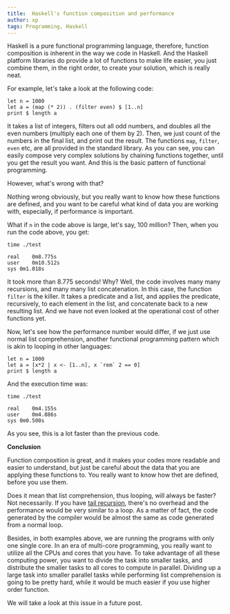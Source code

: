```yaml
---
title:  Haskell's function composition and performance
author: xp
tags: Programming, Haskell
---
```

Haskell is a pure functional programming language, therefore, function composition is inherent in the way we code in Haskell. And the Haskell platform libraries do provide a lot of functions to make life easier, you just combine them, in the right order, to create your solution, which is really neat.

For example, let's take a look at the following code:

```
let n = 1000
let a = (map (* 2)) . (filter even) $ [1..n]
print $ length a
```

It takes a list of integers, filters out all odd numbers, and doubles all the even numbers (multiply each one of them by 2). Then, we just count of the numbers in the final list, and print out the result. The functions `map`, `filter`, `even` etc, are all provided in the standard library. As you can see, you can easily compose very complex solutions by chaining functions together, until you get the result you want. And this is the basic pattern of functional programming.

However, what's wrong with that?

Nothing wrong obviously, but you really want to know how these functions are defined, and you want to be careful what kind of data you are working with, especially, if performance is important.

What if `n` in the code above is large, let's say, 100 million? Then, when you run the code above, you get:

```
time ./test

real	0m8.775s
user	0m10.512s
sys	0m1.018s
```

It took more than 8.775 seconds! Why? Well, the code involves many many recursions, and many many list concatenation. In this case, the function `filter` is the killer. It takes a predicate and a list, and applies the predicate, recursively, to each element in the list, and concatenate back to a new resulting list. And we have not even looked at the operational cost of other functions yet.

Now, let's see how the performance number would differ, if we just use normal list comprehension, another functional programming pattern which is akin to looping in other languages:

```
let n = 1000
let a = [x*2 | x <- [1..n], x `rem` 2 == 0]
print $ length a
```

And the execution time was:

```
time ./test

real	0m4.155s
user	0m4.886s
sys	0m0.500s
```

As you see, this is a lot faster than the previous code.

<strong>Conclusion</strong>

Function composition is great, and it makes your codes more readable and easier to understand, but just be careful about the data that you are applying these functions to. You really want to know how thet are defined, before you use them.

Does it mean that list comprehension, thus looping, will always be faster? Not necessarily. If you have [tail recursion](href="https://en.wikipedia.org/wiki/Tail_call"), there's no overhead and the performance would be very similar to a loop. As a matter of fact, the code generated by the compiler would be almost the same as code generated from a normal loop.

Besides, in both examples above, we are running the programs with only one single core. In an era of multi-core programming, you really want to utilize all the CPUs and cores that you have. To take advantage of all these computing power, you want to divide the task into smaller tasks, and distribute the smaller tasks to all cores to compute in parallel. Dividing up a large task into smaller parallel tasks while performing list comprehension is going to be pretty hard, while it would be much easier if you use higher order function.

We will take a look at this issue in a future post.
